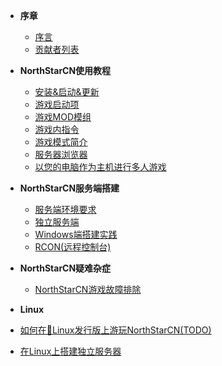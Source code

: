- **序章**

  - [序言](README.md)
  - [贡献者列表](contributors.md)

- **NorthStarCN使用教程**

  - [安装&启动&更新](installing-northstar/basic-setup.md)
  - [游戏启动项](using-northstar/launch-arguments.md)
  - [游戏MOD模组](using-northstar/mods.md)
  - [游戏内指令](using-northstar/commands.md)
  - [游戏模式简介](using-northstar/gamemodes.md)
  - [服务器浏览器](using-northstar/server-browser.md)
  - [以您的电脑作为主机进行多人游戏](servers/dedicated-server/basic-listen-server.md)

- **NorthStarCN服务端搭建**

  - [服务端环境要求](servers/dedicated-server/basic-requirements.md)
  - [独立服务端](servers/dedicated-server/README.md)
  - [Windows端搭建实践](TEST.md)
  - [RCON(远程控制台)](servers/dedicated-server/RCON.md)

- **NorthStarCN疑难杂症**

  - [NorthStarCN游戏故障排除](installing-northstar/troubleshooting.md)

- **Linux**
 
 - [如何在🐧Linux发行版上游玩NorthStarCN(TODO)](installing-northstar/playing-on-linux.md)
 - [在Linux上搭建独立服务器](servers/dedicated-server/hosting-on-linux.md)